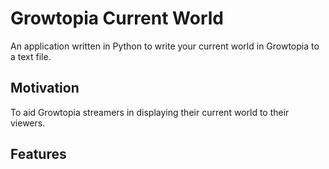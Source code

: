 # Growtopia Current World
An application written in Python to write your current world in Growtopia to a text file.

## Motivation
To aid Growtopia streamers in displaying their current world to their viewers.

## Features


